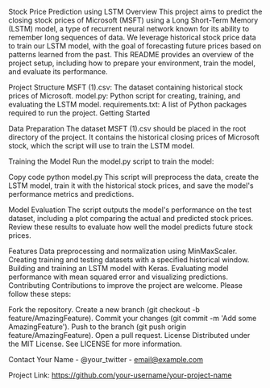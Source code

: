 Stock Price Prediction using LSTM
Overview
This project aims to predict the closing stock prices of Microsoft (MSFT) using a Long Short-Term Memory (LSTM) model, a type of recurrent neural network known for its ability to remember long sequences of data. We leverage historical stock price data to train our LSTM model, with the goal of forecasting future prices based on patterns learned from the past. This README provides an overview of the project setup, including how to prepare your environment, train the model, and evaluate its performance.

Project Structure
MSFT (1).csv: The dataset containing historical stock prices of Microsoft.
model.py: Python script for creating, training, and evaluating the LSTM model.
requirements.txt: A list of Python packages required to run the project.
Getting Started

Data Preparation
The dataset MSFT (1).csv should be placed in the root directory of the project. It contains the historical closing prices of Microsoft stock, which the script will use to train the LSTM model.

Training the Model
Run the model.py script to train the model:

Copy code
python model.py
This script will preprocess the data, create the LSTM model, train it with the historical stock prices, and save the model's performance metrics and predictions.

Model Evaluation
The script outputs the model's performance on the test dataset, including a plot comparing the actual and predicted stock prices. Review these results to evaluate how well the model predicts future stock prices.

Features
Data preprocessing and normalization using MinMaxScaler.
Creating training and testing datasets with a specified historical window.
Building and training an LSTM model with Keras.
Evaluating model performance with mean squared error and visualizing predictions.
Contributing
Contributions to improve the project are welcome. Please follow these steps:

Fork the repository.
Create a new branch (git checkout -b feature/AmazingFeature).
Commit your changes (git commit -m 'Add some AmazingFeature').
Push to the branch (git push origin feature/AmazingFeature).
Open a pull request.
License
Distributed under the MIT License. See LICENSE for more information.

Contact
Your Name - @your_twitter - email@example.com

Project Link: https://github.com/your-username/your-project-name

